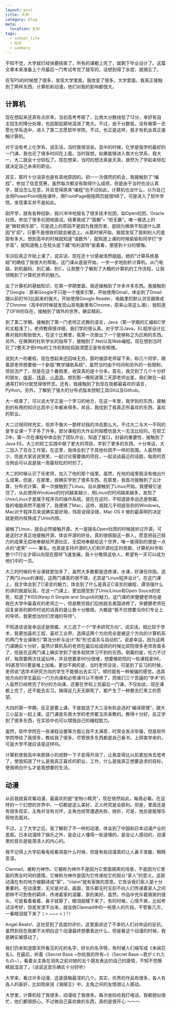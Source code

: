 ```yaml
---
layout: post
title: 大学
category: blog
meta:
  location: NJU
tags:
  - school_life
  - NJU
  - summary
---
```


不知不觉，大学就已经快要结束了，所有的课都上完了，就剩下毕业设计了。这篇文章本来准备上个月最后一门考试考完了就写的，没想到得了水痘，就搞忘了。

在写PS的时候想了很多，发现大学里面，我改变了很多。大学里面，我真正接触到了两样东西，计算机和动漫，他们对我的影响都很大。

计算机
-----

现在想起来还真有点庆幸。当初高考考砸了，比南大分数线低了12分，幸好有自主招生的降分处理，也屁颠屁颠地混进了南大。不过，由于分数低，没有被第一志愿化学系选中，进入了第二志愿软件学院。不过，也正是这样，我才有机会真正接触计算机。

对于没有考上化学系，说实话，当时我很沮丧。高中的时候，化学是我学的最好的一门课，我也花了很多时间在上面。当时我想，如果能够进入南大化学系，我大一、大二就会十分轻松了。现在想来，当时的想法真是天真，居然为了学起来轻松就决定自己未来的职业。

其实，那时十分沮丧也是有其他原因的。初一一次偶然的机会，我接触到了“编程”，参加了信息竞赛，虽然每次都没有取得什么成绩，但是由于当时也没认真学，就没怎么在意，并且觉得原来“编程”也不过如此，计算机也没什么，以为自己会用PowerPoint拖拖课件，用FrontPage拖拖网页就很NB了。可是进入了软件学院，发现事实并不是如此。

刚开学，就有各种招新，我兴冲冲地报名了很多技术社团，如Open社团，Oracle社团，参加了很多社团地面试。结果我成了“面霸”+ “拒无霸”。唯一被选上的是“微软俱乐部”，可是选上的原因不是因为我很厉害，是因为微俱不知道什么原因“扩招”，只要不是很挫的就会被选上。从那时候开始，我就发现了我和别人的差距有多大。想到高中的时候就知道“语数外”，就知道上课的时候偷偷和同学打“步步高”，就知道晚上在枕头底下藏“哈利波特”偷着看，便感到十分的懊悔。

军训后真正开始上课了，说实话，现在还十分感谢浩然姐姐，她的“计算系统基础”的确给了我很大的帮助。这门课从底层开始，一步一步地剖析计算机。从门电路，到机器码，到汇编，到C，让我整个了解到了大概的计算机的工作流程，让我领略到了计算机世界的魅力。

出了计算机的基础知识，在第一学期里面，我还接触到了许多许多东西。我接触到了Google：原来Google不只是一个搜索引擎，开始使用Gmail，体会到了Gmail跟以前的163比起来的强大，开始使用Google Reader，电脑里的默认浏览器换成了Chrome（高中的时候就发现山哥电脑里有Chrome，原来山哥这么潮）。我知道了GFW的存在，接触到了墙外的世界，确实精彩。

到了第二学期，接触到了第一门老师正式教的语言，Java（第一学期的汇编和C学的太粗浅了）。老师教得很详细，我们学的很认真。对于学习Java，EL程序设计比赛对我的帮助很大，在这个比赛里，我第一次做出了一个能够称之为应用的东西。另外，在微俱的杜昕学长的指导下，接触到了.Net以及Web编程。现在想到当时花了2整天才把Http的工作机制给捣鼓清楚正是有些惭愧。

说到大一的暑假，现在想起来还回味无穷。那时被邵老师留下来，和几个同学，跟着邵老师想要做一个新版“教学辅助系统”，虽然当时由于时间和另外的一些限制，项目流产了，但是在这个暑假里，收获真的是十分多。首先，我交到了几个十分好的朋友，[俊哥](http://blog.jjyao.me/)，[玮哥](http://hackab.it)，[小添添](http://blog.dayanjia.com/)。想到那一晚知道第二天邵老师出差，我们聚在一起通宵打80分就觉得很怀念。还有，我接触到了到现在我都最喜欢的语言，Python。另外，了解到了强大的分布式版本控制工具Git以及Github。

大一结束了，可以说大学正是一个学习的地方，在这一年里，我学到的东西，接触到的有用的知识比高中三年都来得多。并且，我找到了我真正所喜欢的东西，喜欢的职业。

大二过得同样充实，但并不像大一那样对我的冲击那么大。不过大二与大一不同的是专业课一下子多了许多，部分课程的大作业的规模也是大一无法比较的。在软工2中，第一次在课程中体会到了团队作业，知道了接口，封装的重要性，接触到了Java EE。大三的软工实践中做了更大的项目，学到了更多的东西。十分幸运，大二加入了百合工作室。在这里，我体会到了于其他社团不一样的氛围，人虽然很少，但是大家说说笑笑，一起讨论需要做的项目，一起谈谈最近的话题，每周的百合例会可以说是我一周最轻松的时刻了。

大二的时候认识了任老师，加入了他的那个组里。虽然，在他的组里我没有做出什么成果。但是，在那里，我确实学到了很多东西。在那里，我首次接触到了云计算，分布式计算。第一次接触到了Linux。自从接触到了Linux开始，我便被它迷住了，从此使用Windows的时间越来越少，用Linux的时间越来越多，发现了Unix/Linux才是属于程序员的操作系统。就在在这时，不知道是幸运还是倒霉，我的电脑突然不能用了，我便换了Mac，这样，我就几乎彻底告别的Windows。Mac对于程序员来说确实是好用，玮哥说得没错，Mac OS X 做的最英明的决定就是把内核换成了Unix内核。

接触了Linux，就会必然接触开源。大一是报名Open社团的时候就听过开源，可是这时才真正地接触开源，体会开源的好处。真的很佩服这一群人，愿意把自己努力的成果无偿地奉献给开源社区，无偿地奉献给这个世界，唯一能得到的便是一点点的“虚荣” —— 署名。也真是支持开源的人们和开源社区的贡献，计算机科学和整个IT行业才得以向现在那样飞速发展。我十分敬佩这些人，希望有一天可以成为他们中的一员。

大三的时候的专业课就更加多了，虽然大多数都是选修课，水课，好课任你挑。选了两门Linux的课程，这两门课真的很不错，尤其是“Linux程序设计”。在这门课上，我才体会到了C语言的魅力，体会到了什么是真正C语言的编程，谭浩强什么的讲的就是玩具。在这一门课上，更加感受到了Unix/Linux和Open Souce的优势，知道了KISS(Keep It Simple and Stupid)的魅力。这门课的宋健健老师也是我在大学中最喜欢的老师之一，但是教完我们后他就去美国进修了。宋健健老师在回复昊哥的邮件时说的话真的是让我十分敬佩，大概是“我不仅想要当你们专业上的导师，我更想当你们灵魂的导师”。

不知道该说是幸运还是倒霉，大三选了一个“学术研究方向”。说实话，相比较于学术，我更加喜欢工程，喜欢工业界，选择这两个方向完全是被这个方向的计算机系的两门专业课吸引“算法分析与设计”和“形式语言与自动机”。说是幸运，因为这两门课确实十分好，虽然计算机系的老师在最后给成绩的时候比软院很多老师吝啬多了，但是在这两门课上确实学到了很多软院学习不到的东西。倒霉的是，吃力不讨好，每周要两次往返仙林，并且想要拿90分很难，想要像软院的一些课程拿98，99甚至100更是难上加难。更加不爽的是，当时老师没说，可是到了实习的时候，老师说“选学术研究方向的学生不能够出去实习”。顿时就有一种被骗的感觉。选其他方向的学生最后一门方向课和必修课可以不用修了，而我们三个苦逼的“学术”的人虽然已经修完了8分的方向课，还要在学校上完最后一门课。不仅如此，现在课都上完了，还不能去实习，搞得这几天无聊死了，都产生了一种要去打黑工的愿望。

大四的第一学期，反正是要上课，于是就选了大三没有机会选的“编译原理”，跟大三小盆友一起上课。这门课是东南大学的老师翟玉庆来教的。教得十分好，反正学到了很多东西，在实验中也可以增强自己的编程能力。

虽然，软件学院在一些课程设置等方面让我不太满意，时常会发点牢骚，但是软件学院带给了我很多，教给我了很多。尽管很多东西都是自己看书，上网查学来的，可是大学不就应该是这样吗。

计算机使我高中来那狭小的视野一下子变得开阔了，让我变得比以前更加肯去思考了，使我知道了什么是我真正喜欢的职业，工作，什么是我真正想要追求的目标，使我明白什么才是我想要的生活。

动漫
----

从前我就喜欢看动漫，最喜欢的是“宠物小精灵”，现在依然如此，每周必看。在这样的一个幻想的世界中，一切都是这么美好，正义终究是会胜利。但是，里面还是有很多现实，主角并没有光环，主角也经常遭遇失败，挫折，可是，他总是能够乐观地去面对。

不过，上了大学之后，我了解到了不一样的动漫，体会到了中国和日本动漫产业的差距。日本动漫除了娱乐之外，是会让人懂得一些道理的，是会让人感动的，动漫里的音乐是能荡涤人的内心的。

我不记得上大学前看电视看哭是什么时候，但是有些动漫真的让人鼻子发酸，眼睛变湿。

Clannad，被称为神作。它被称为神作不是因为它里面搞笑的场景，不是因为它里面的男女时间的感情。它被称为神作是因为它传递给它的观众“家人”的意义。这部动漫在有的地方被翻译成“家”，“clann”就有家族的意思。它告诉我们家人是十分重要的。在动漫里，无论是对话，画面，音乐都无时无刻不向人们传递着家人之间那种不可割舍的羁绊，传递着家的温馨，家的美好。虽然，作品中充斥着搞笑的镜头，可是看着看着，鼻子就算了，眼泪就楼下来了。有的时候，心情不爽，比如考试没考好，但是发泄不出来，就会挑Clannad中的一些感人的片段。不管看几次，一看眼泪就下来了 ( > ~~~ < ) ! !

Angel Beats!，这也受到了高度的评价。这里面讲述了不幸的人们对命运的反抗，虽然到现在我都不太明白这个动漫最终想要表达什么，但是看这个动漫的时候，我是确实被感动了。

我们仍未知道那天所看见的花的名字，好长的名字呀，有时被人们缩写成《未闻花名》。在最后，听着《Secret Base ~你给我的所有~》（Secret Base ~君がくれたもの~），看着女主角在消失之前对她的五个朋友表达的自己的感情，不知不觉眼睛就湿润了。（话说这音乐确实十分好听）

大学来，看过许多动漫，这是感触最深的几个。其实，优秀的作品有很多，各人有各人的喜好，比如晓泉说《海贼王》中，主角之间的友情很让人感动。

大学里，计算机给了我很多，动漫给了我很多。每次爸妈给我打电话，我都貌似很忙，他们都很担心。不过做自己喜欢做的东西，真的是很开心 ～～～
